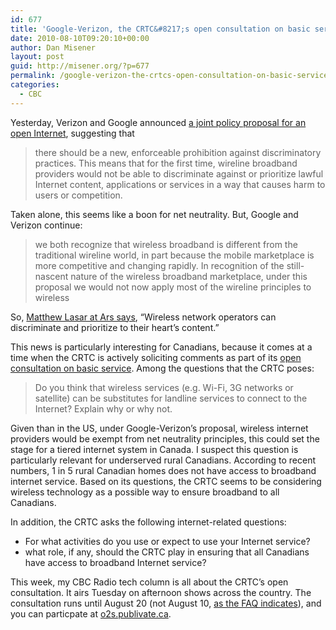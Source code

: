 ```yaml
---
id: 677
title: 'Google-Verizon, the CRTC&#8217;s open consultation on basic service, and Canadian rural broadband'
date: 2010-08-10T09:20:10+00:00
author: Dan Misener
layout: post
guid: http://misener.org/?p=677
permalink: /google-verizon-the-crtcs-open-consultation-on-basic-service-and-canadian-rural-broadband/
categories:
  - CBC
---
```

Yesterday, Verizon and Google announced [a joint policy proposal for an open Internet](http://googlepublicpolicy.blogspot.com/2010/08/joint-policy-proposal-for-open-internet.html), suggesting that

> there should be a new, enforceable prohibition against discriminatory practices. This means that for the first time, wireline broadband providers would not be able to discriminate against or prioritize lawful Internet content, applications or services in a way that causes harm to users or competition.

Taken alone, this seems like a boon for net neutrality. But, Google and Verizon continue:

> we both recognize that wireless broadband is different from the traditional wireline world, in part because the mobile marketplace is more competitive and changing rapidly. In recognition of the still-nascent nature of the wireless broadband marketplace, under this proposal we would not now apply most of the wireline principles to wireless

So, [Matthew Lasar at Ars says](http://arstechnica.com/telecom/news/2010/08/google-verizon-unveil-net-neutrality-lite-to-government.ars), &#8220;Wireless network operators can discriminate and prioritize to their heart&#8217;s content.&#8221;

This news is particularly interesting for Canadians, because it comes at a time when the CRTC is actively soliciting comments as part of its [open consultation on basic service](http://o2s.publivate.ca/). Among the questions that the CRTC poses:

> Do you think that wireless services (e.g. Wi-Fi, 3G networks or satellite) can be substitutes for landline services to connect to the Internet? Explain why or why not.

Given than in the US, under Google-Verizon&#8217;s proposal, wireless internet providers would be exempt from net neutrality principles, this could set the stage for a tiered internet system in Canada. I suspect this question is particularly relevant for underserved rural Canadians. According to recent numbers, 1 in 5 rural Canadian homes does not have access to broadband internet service. Based on its questions, the CRTC seems to be considering wireless technology as a possible way to ensure broadband to all Canadians.

In addition, the CRTC asks the following internet-related questions:

  * For what activities do you use or expect to use your Internet service?
  * what role, if any, should the CRTC play in ensuring that all Canadians have access to broadband Internet service?

This week, my CBC Radio tech column is all about the CRTC&#8217;s open consultation. It airs Tuesday on afternoon shows across the country. The consultation runs until August 20 (not August 10, [as the FAQ indicates](http://o2s.publivate.ca/index.php?option=com_content&view=article&id=51&Itemid=67&lang=en)), and you can particpate at [o2s.publivate.ca](http://o2s.publivate.ca).